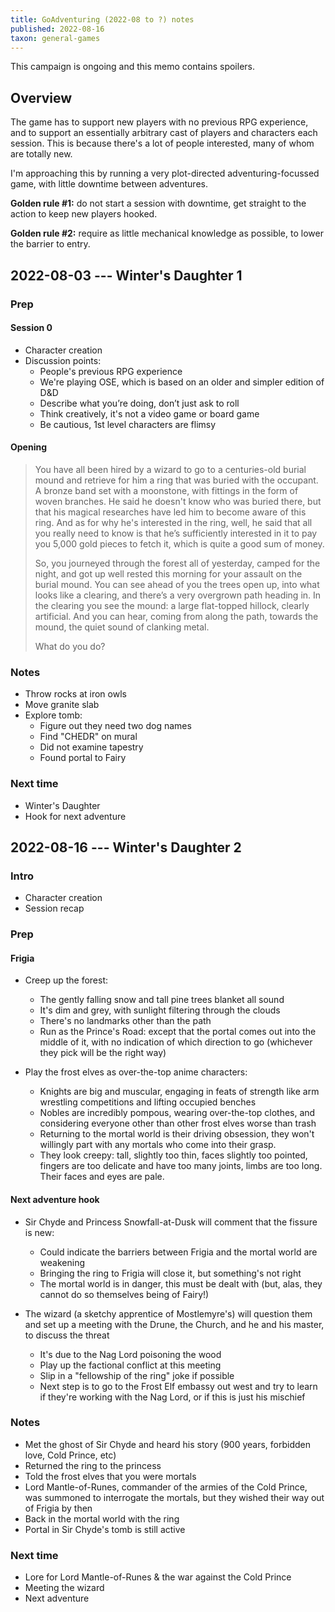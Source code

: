 ```yaml
---
title: GoAdventuring (2022-08 to ?) notes
published: 2022-08-16
taxon: general-games
---
```


<aside class="highlight">This campaign is ongoing and this memo contains spoilers.</aside>

Overview
--------

The game has to support new players with no previous RPG experience,
and to support an essentially arbitrary cast of players and characters
each session.  This is because there's a lot of people interested,
many of whom are totally new.

I'm approaching this by running a very plot-directed
adventuring-focussed game, with little downtime between adventures.

**Golden rule #1:** do not start a session with downtime, get straight
to the action to keep new players hooked.

**Golden rule #2:** require as little mechanical knowledge as
possible, to lower the barrier to entry.


2022-08-03 --- Winter's Daughter 1
----------------------------------

### Prep

#### Session 0

- Character creation
- Discussion points:
  - People's previous RPG experience
  - We're playing OSE, which is based on an older and simpler edition
    of D&D
  - Describe what you’re doing, don’t just ask to roll
  - Think creatively, it's not a video game or board game
  - Be cautious, 1st level characters are flimsy

#### Opening

> You have all been hired by a wizard to go to a centuries-old burial
> mound and retrieve for him a ring that was buried with the occupant.
> A bronze band set with a moonstone, with fittings in the form of
> woven branches.  He said he doesn't know who was buried there, but
> that his magical researches have led him to become aware of this
> ring.  And as for why he's interested in the ring, well, he said
> that all you really need to know is that he’s sufficiently
> interested in it to pay you 5,000 gold pieces to fetch it, which is
> quite a good sum of money.
>
> So, you journeyed through the forest all of yesterday, camped for
> the night, and got up well rested this morning for your assault on
> the burial mound.  You can see ahead of you the trees open up, into
> what looks like a clearing, and there’s a very overgrown path
> heading in.  In the clearing you see the mound: a large flat-topped
> hillock, clearly artificial.  And you can hear, coming from along
> the path, towards the mound, the quiet sound of clanking metal.
>
> What do you do?

### Notes

- Throw rocks at iron owls
- Move granite slab
- Explore tomb:
  - Figure out they need two dog names
  - Find "CHEDR" on mural
  - Did not examine tapestry
  - Found portal to Fairy

### Next time

- Winter's Daughter
- Hook for next adventure


2022-08-16 --- Winter's Daughter 2
----------------------------------

### Intro

- Character creation
- Session recap

### Prep

#### Frigia

- Creep up the forest:
  - The gently falling snow and tall pine trees blanket all sound
  - It's dim and grey, with sunlight filtering through the clouds
  - There's no landmarks other than the path
  - Run as the Prince's Road: except that the portal comes out into
    the middle of it, with no indication of which direction to go
    (whichever they pick will be the right way)

- Play the frost elves as over-the-top anime characters:
  - Knights are big and muscular, engaging in feats of strength like
    arm wrestling competitions and lifting occupied benches
  - Nobles are incredibly pompous, wearing over-the-top clothes, and
    considering everyone other than other frost elves worse than trash
  - Returning to the mortal world is their driving obsession, they
    won't willingly part with any mortals who come into their grasp.
  - They look creepy: tall, slightly too thin, faces slightly too
    pointed, fingers are too delicate and have too many joints, limbs
    are too long.  Their faces and eyes are pale.

#### Next adventure hook

- Sir Chyde and Princess Snowfall-at-Dusk will comment that the
  fissure is new:
  - Could indicate the barriers between Frigia and the mortal world
    are weakening
  - Bringing the ring to Frigia will close it, but something's not
    right
  - The mortal world is in danger, this must be dealt with (but, alas,
    they cannot do so themselves being of Fairy!)

- The wizard (a sketchy apprentice of Mostlemyre's) will question them
  and set up a meeting with the Drune, the Church, and he and his
  master, to discuss the threat
  - It's due to the Nag Lord poisoning the wood
  - Play up the factional conflict at this meeting
  - Slip in a "fellowship of the ring" joke if possible
  - Next step is to go to the Frost Elf embassy out west and try to
    learn if they're working with the Nag Lord, or if this is just his
    mischief

### Notes

- Met the ghost of Sir Chyde and heard his story (900 years, forbidden
  love, Cold Prince, etc)
- Returned the ring to the princess
- Told the frost elves that you were mortals
- Lord Mantle-of-Runes, commander of the armies of the Cold Prince,
  was summoned to interrogate the mortals, but they wished their way
  out of Frigia by then
- Back in the mortal world with the ring
- Portal in Sir Chyde's tomb is still active

### Next time

- Lore for Lord Mantle-of-Runes & the war against the Cold Prince
- Meeting the wizard
- Next adventure
